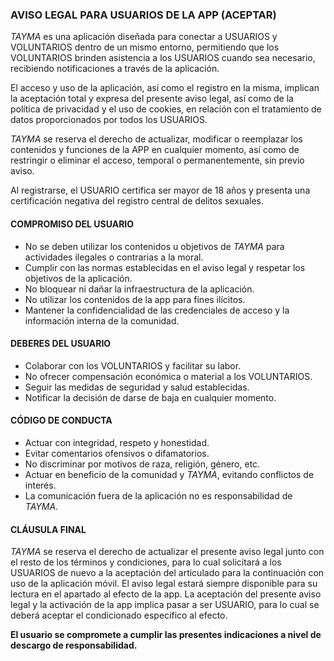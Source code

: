 ### AVISO LEGAL PARA USUARIOS DE LA APP (ACEPTAR)

*TAYMA* es una aplicación diseñada para conectar a USUARIOS y VOLUNTARIOS dentro de un mismo entorno, permitiendo que los VOLUNTARIOS brinden asistencia a los USUARIOS cuando sea necesario, recibiendo notificaciones a través de la aplicación.

El acceso y uso de la aplicación, así como el registro en la misma, implican la aceptación total y expresa del presente aviso legal, así como de la política de privacidad y el uso de cookies, en relación con el tratamiento de datos proporcionados por todos los USUARIOS.

*TAYMA* se reserva el derecho de actualizar, modificar o reemplazar los contenidos y funciones de la APP en cualquier momento, así como de restringir o eliminar el acceso, temporal o permanentemente, sin previo aviso.

Al registrarse, el USUARIO certifica ser mayor de 18 años y presenta una certificación negativa del registro central de delitos sexuales.

#### COMPROMISO DEL USUARIO

- No se deben utilizar los contenidos u objetivos de *TAYMA* para actividades ilegales o contrarias a la moral.
- Cumplir con las normas establecidas en el aviso legal y respetar los objetivos de la aplicación.
- No bloquear ni dañar la infraestructura de la aplicación.
- No utilizar los contenidos de la app para fines ilícitos.
- Mantener la confidencialidad de las credenciales de acceso y la información interna de la comunidad.

#### DEBERES DEL USUARIO

- Colaborar con los VOLUNTARIOS y facilitar su labor.
- No ofrecer compensación económica o material a los VOLUNTARIOS.
- Seguir las medidas de seguridad y salud establecidas.
- Notificar la decisión de darse de baja en cualquier momento.

#### CÓDIGO DE CONDUCTA

- Actuar con integridad, respeto y honestidad.
- Evitar comentarios ofensivos o difamatorios.
- No discriminar por motivos de raza, religión, género, etc.
- Actuar en beneficio de la comunidad y *TAYMA*, evitando conflictos de interés.
- La comunicación fuera de la aplicación no es responsabilidad de *TAYMA*.

#### CLÁUSULA FINAL

*TAYMA* se reserva el derecho de actualizar el presente aviso legal junto con el resto de los términos y condiciones, para lo cual solicitará a los USUARIOS de nuevo a la aceptación del articulado para la continuación con uso de la aplicación móvil.
El aviso legal estará siempre disponible para su lectura en el apartado al efecto de la app.
La aceptación del presente aviso legal y la activación de la app implica pasar a ser USUARIO, para lo cual se deberá aceptar el condicionado específico al efecto.

**El usuario se compromete a cumplir las presentes indicaciones a nivel de descargo de responsabilidad.**